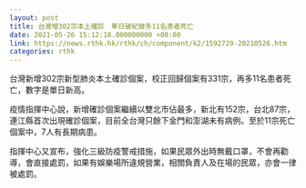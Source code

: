 ```yaml
---
layout: post
title: 台灣增302宗本土確診　單日破紀錄多11名患者死亡
date: 2021-05-26 15:12:18.000000000 +08:00
link: https://news.rthk.hk/rthk/ch/component/k2/1592729-20210526.htm
categories: rthk
---
```


台灣新增302宗新型肺炎本土確診個案，校正回歸個案有331宗，再多11名患者死亡，數字是單日新高。

疫情指揮中心說，新增確診個案繼續以雙北市佔最多，新北有152宗，台北87宗，連江縣首次出現確診個案，目前全台灣只餘下金門和澎湖未有病例。至於11宗死亡個案中，7人有長期病患。

指揮中心又宣布，強化三級防疫警戒措施，如果民眾外出時無戴口罩，不會再勸導，會直接處罰，如果有娛樂場所違規營業，相關負責人及在場的民眾，亦會一律被處罰。
